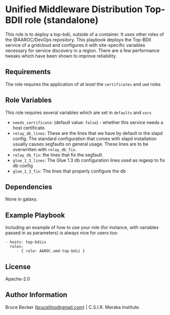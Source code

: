 Unified Middleware Distribution Top-BDII role (standalone)
=========

This role is to deploy a top-bdii, outside of a container. It uses other roles of the @AAROC/DevOps repository. This playbook deploys the Top-BDII service of a gridcloud and configures it with site-specific variables necessary for service discovery in a region. There are a few performance tweaks which have been shown to improve reliability.

Requirements
------------

The role requires the application of _at least_ the `certificates`  and `umd` roles

Role Variables
--------------

This role requires several variables which are set in `defaults` and `vars`

  * `needs_certificate`: (default value: `false`) - whether this service needs a host certificate.
  * `relay_db_lines`:  These are the lines that we have by default in the slapd config. The standard configuration that comes with slapd installation usually causes segfaults on general usage. These lines are to be overwritten with `relay_db_fix`.
  * `relay_db_fix`: the lines that fix the segfault.
  * `glue_1_3_lines`: The Glue 1.3 db configuration lines used as regexp to fix db config
  * `glue_1_3_fix`: The lines that properly configure the db

Dependencies
------------

None in galaxy.

Example Playbook
----------------

Including an example of how to use your role (for instance, with variables passed in as parameters) is always nice for users too:

    - hosts: top-bdiis
      roles:
         - { role: AAROC.umd-top-bdii }

License
-------

Apache-2.0

Author Information
------------------

Bruce Becker (brucellino@gmail.com) | C.S.I.R. Meraka Institute.
